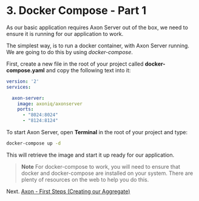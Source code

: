 # 3. Docker Compose - Part 1

As our basic application requires Axon Server out of the box, we need to ensure it is running for our application to work.

The simplest way, is to run a docker container, with Axon Server running. We are going to do this by using *docker-compose*.

First, create a new file in the root of your project called **docker-compose.yaml** and copy the following text into it:

``` yaml
version: '2'
services:

  axon-server:
    image: axoniq/axonserver
    ports:
      - "8024:8024"
      - "8124:8124"
```

To start Axon Server, open **Terminal** in the root of your project and type:

``` bash
docker-compose up -d
```

This will retrieve the image and start it up ready for our application.

> **Note** For docker-compose to work, you will need to ensure that docker and docker-compose are installed
> on your system. There are plenty of resources on the web to help you do this.

Next. [Axon - First Steps (Creating our Aggregate)](axon_first_aggregate.md)